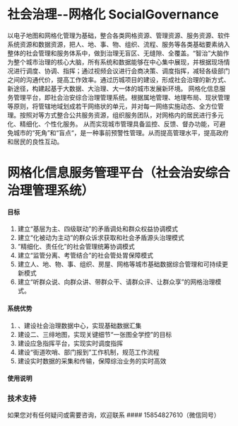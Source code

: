 # 社会治理--网格化 SocialGovernance
以电子地图和网格化管理为基础，整合各类网格资源、管理资源、服务资源、软件系统资源和数据资源，把人、地、事、物、组织、流程、服务等各类基础要素纳入整体的社会管理和服务体系中，做到治理无盲区、无缝隙、全覆盖。“智治”大脑作为整个城市治理的核心大脑，所有系统和数据能够在中心集中展现，并根据现场情况进行调度、协调、指挥；通过视频会议进行会商决策、调度指挥，减轻各级部门之间的沟通代价，提高工作效率。通过历城项目的建设，形成社会治理的新方式、新途径，构建起基于大数据、大治理、大一体的城市发展新环境。
网格化信息服务管理平台，即社会治安综合治理管理系统。根据属地管理、地理布局、现状管理等原则，将管辖地域划成若干网络状的单元，并对每一网络实施动态、全方位管理。按照对等方式整合公共服务资源，组织服务团队，对网格内的居民进行多元化、精细化、个性化服务。 从而实现城市管理具备监控、反馈、督办功能，可避免城市的“死角”和“盲点“，是一种事前预警性管理。从而提高管理水平，提高政府和居民的良性互动。
# 网格化信息服务管理平台（社会治安综合治理管理系统）

#### 目标
1. 建立“基层为主、四级联动”的矛盾调处和群众权益协调模式
2. 建立“化被动为主动”的群众诉求获取和社会矛盾源头治理模式
3. ”精细化、责任化”的社会管理统筹协调模式
4. 建立“监管分离、考管结合”的社会管处胃保障模式
5. 建立人、地、物、事、组织、房屋、网格等城市基础数据综合管理和可持续更新模式
6. 建立“听群众说、向群众讲、带群众干、请群众评、让群众享”的网格治理模式。

   
#### 系统优势

1.  、建设社会治理数据中心，实现基础数据汇集
2. 建设二、三绯地图，实现关键细节“一张图全学控”的目标
3. 建设应急指挥平台，实现实时调度指挥
4. 建设“街道吹哨、部门报到”工作机制，规范工作流程
5. 建设实时数据的采集和传输，保障综治业务的实时高效



#### 使用说明




### 技术支持
如果您对有任何疑问或需要咨询，欢迎联系 #### 15854827610（微信同号）


